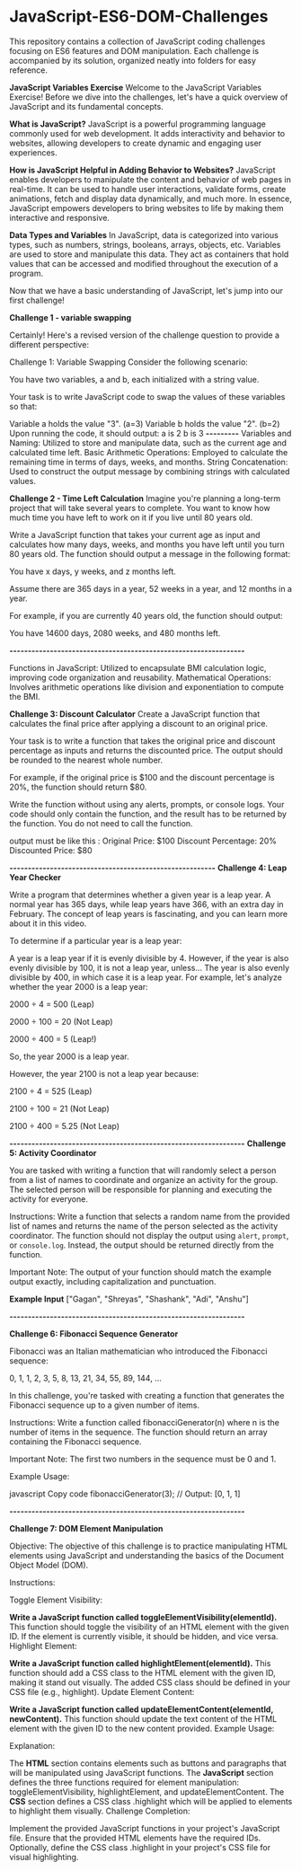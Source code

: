 # JavaScript-ES6-DOM-Challenges

This repository contains a collection of JavaScript coding challenges focusing on ES6 features and DOM manipulation. Each challenge is accompanied by its solution, organized neatly into folders for easy reference.

**JavaScript Variables Exercise**
Welcome to the JavaScript Variables Exercise! Before we dive into the challenges, let's have a quick overview of JavaScript and its fundamental concepts.

**What is JavaScript?**
JavaScript is a powerful programming language commonly used for web development. It adds interactivity and behavior to websites, allowing developers to create dynamic and engaging user experiences.

**How is JavaScript Helpful in Adding Behavior to Websites?**
JavaScript enables developers to manipulate the content and behavior of web pages in real-time. It can be used to handle user interactions, validate forms, create animations, fetch and display data dynamically, and much more. In essence, JavaScript empowers developers to bring websites to life by making them interactive and responsive.

**Data Types and Variables**
In JavaScript, data is categorized into various types, such as numbers, strings, booleans, arrays, objects, etc. Variables are used to store and manipulate this data. They act as containers that hold values that can be accessed and modified throughout the execution of a program.

Now that we have a basic understanding of JavaScript, let's jump into our first challenge!

**Challenge 1 - variable swapping**

Certainly! Here's a revised version of the challenge question to provide a different perspective:

Challenge 1: Variable Swapping
Consider the following scenario:

You have two variables, a and b, each initialized with a string value.

Your task is to write JavaScript code to swap the values of these variables so that:

Variable a holds the value "3". (a=3)
Variable b holds the value "2". (b=2)
Upon running the code, it should output:
a is 2
b is 3
**---------**
Variables and Naming: Utilized to store and manipulate data, such as the current age and calculated time left.
Basic Arithmetic Operations: Employed to calculate the remaining time in terms of days, weeks, and months.
String Concatenation: Used to construct the output message by combining strings with calculated values.

**Challenge 2 - Time Left Calculation**
Imagine you're planning a long-term project that will take several years to complete. You want to know how much time you have left to work on it if you live until 80 years old.

Write a JavaScript function that takes your current age as input and calculates how many days, weeks, and months you have left until you turn 80 years old. The function should output a message in the following format:

You have x days, y weeks, and z months left.

Assume there are 365 days in a year, 52 weeks in a year, and 12 months in a year.

For example, if you are currently 40 years old, the function should output:

You have 14600 days, 2080 weeks, and 480 months left.

**----------------------------------------------------------------**

Functions in JavaScript: Utilized to encapsulate BMI calculation logic, improving code organization and reusability.
Mathematical Operations: Involves arithmetic operations like division and exponentiation to compute the BMI.

**Challenge 3: Discount Calculator**
Create a JavaScript function that calculates the final price after applying a discount to an original price.

Your task is to write a function that takes the original price and discount percentage as inputs and returns the discounted price. The output should be rounded to the nearest whole number.

For example, if the original price is $100 and the discount percentage is 20%, the function should return $80.

Write the function without using any alerts, prompts, or console logs. Your code should only contain the function, and the result has to be returned by the function. You do not need to call the function.

output must be like this :
Original Price: $100
Discount Percentage: 20%
Discounted Price: $80

**--------------------------------------------------------**
**Challenge 4: Leap Year Checker**

Write a program that determines whether a given year is a leap year. A normal year has 365 days, while leap years have 366, with an extra day in February. The concept of leap years is fascinating, and you can learn more about it in this video.

To determine if a particular year is a leap year:

A year is a leap year if it is evenly divisible by 4.
However, if the year is also evenly divisible by 100, it is not a leap year, unless...
The year is also evenly divisible by 400, in which case it is a leap year.
For example, let's analyze whether the year 2000 is a leap year:

2000 ÷ 4 = 500 (Leap)

2000 ÷ 100 = 20 (Not Leap)

2000 ÷ 400 = 5 (Leap!)

So, the year 2000 is a leap year.

However, the year 2100 is not a leap year because:

2100 ÷ 4 = 525 (Leap)

2100 ÷ 100 = 21 (Not Leap)

2100 ÷ 400 = 5.25 (Not Leap)

**----------------------------------------------------------------**
**Challenge 5: Activity Coordinator**

You are tasked with writing a function that will randomly select a person from a list of names to coordinate and organize an activity for the group. The selected person will be responsible for planning and executing the activity for everyone.

Instructions:
Write a function that selects a random name from the provided list of names and returns the name of the person selected as the activity coordinator. The function should not display the output using `alert`, `prompt`, or `console.log`. Instead, the output should be returned directly from the function.

Important Note:
The output of your function should match the example output exactly, including capitalization and punctuation.

**Example Input**
["Gagan", "Shreyas", "Shashank", "Adi", "Anshu"]

**----------------------------------------------------------------**

**Challenge 6: Fibonacci Sequence Generator**

Fibonacci was an Italian mathematician who introduced the Fibonacci sequence:

0, 1, 1, 2, 3, 5, 8, 13, 21, 34, 55, 89, 144, ...

In this challenge, you're tasked with creating a function that generates the Fibonacci sequence up to a given number of items.

Instructions:
Write a function called fibonacciGenerator(n) where n is the number of items in the sequence. The function should return an array containing the Fibonacci sequence.

Important Note:
The first two numbers in the sequence must be 0 and 1.

Example Usage:

javascript
Copy code
fibonacciGenerator(3); // Output: [0, 1, 1]

**----------------------------------------------------------------**

**Challenge 7: DOM Element Manipulation**

Objective: The objective of this challenge is to practice manipulating HTML elements using JavaScript and understanding the basics of the Document Object Model (DOM).

Instructions:

Toggle Element Visibility:

**Write a JavaScript function called toggleElementVisibility(elementId).**
This function should toggle the visibility of an HTML element with the given ID.
If the element is currently visible, it should be hidden, and vice versa.
Highlight Element:

**Write a JavaScript function called highlightElement(elementId).**
This function should add a CSS class to the HTML element with the given ID, making it stand out visually.
The added CSS class should be defined in your CSS file (e.g., highlight).
Update Element Content:

**Write a JavaScript function called updateElementContent(elementId, newContent).**
This function should update the text content of the HTML element with the given ID to the new content provided.
Example Usage:

Explanation:

The **HTML** section contains elements such as buttons and paragraphs that will be manipulated using JavaScript functions.
The **JavaScript** section defines the three functions required for element manipulation: toggleElementVisibility, highlightElement, and updateElementContent.
The **CSS** section defines a CSS class .highlight which will be applied to elements to highlight them visually.
Challenge Completion:

Implement the provided JavaScript functions in your project's JavaScript file.
Ensure that the provided HTML elements have the required IDs.
Optionally, define the CSS class .highlight in your project's CSS file for visual highlighting.
